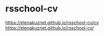 # rsschool-cv
https://elenakuznet.github.io/rsschool-cv/cv
https://elenakuznet.github.io/rsschool-cv/